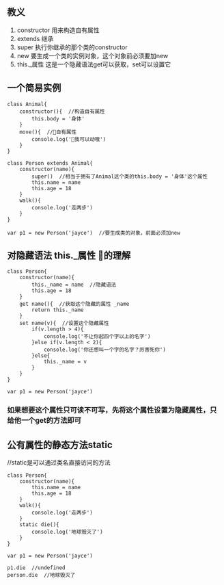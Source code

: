 ## 教义
1. constructor  用来构造自有属性
2. extends  继承
3. super  执行你继承的那个类的constructor
4. new  要生成一个类的实例对象，这个对象前必须要加new
5. this._属性  这是一个隐藏语法get可以获取，set可以设置它
## 一个简易实例
```
class Animal{
    constructor(){  //构造自有属性
        this.body = '身体'
    }
    move(){  //自有属性
        console.log('我可以动哦')
    }
}

class Person extends Animal{
    constructor(name){
        super()  //相当于拥有了Animal这个类的this.body = '身体'这个属性
        this.name = name
        this.age = 18
    }
    walk(){
        console.log('走两步')
    }
}

var p1 = new Person('jayce')  //要生成类的对象，前面必须加new
```
## 对隐藏语法 this._属性 的理解
```
class Person{
    constructor(name){
        this._name = name  //隐藏语法
        this.age = 18
    }
    get name(){  //获取这个隐藏的属性 _name
        return this._name
    }
    set name(v){  //设置这个隐藏属性
        if(v.length > 4){
            console.log('不让你起四个字以上的名字')
        }else if(v.length < 2){
            console.log('你还想叫一个字的名字？厉害死你')
        }else{
            this._name = v
        }
    }
}

var p1 = new Person('jayce')
```
### 如果想要这个属性只可读不可写，先将这个属性设置为隐藏属性，只给他一个get的方法即可
## 公有属性的静态方法static
//static是可以通过类名直接访问的方法
```
class Person{
    constructor(name){
        this.name = name
        this.age = 18
    }
    walk(){
        console.log('走两步')
    }
    static die(){
        console.log('地球毁灭了')
    }
}

var p1 = new Person('jayce')

p1.die  //undefined
person.die  //地球毁灭了
```